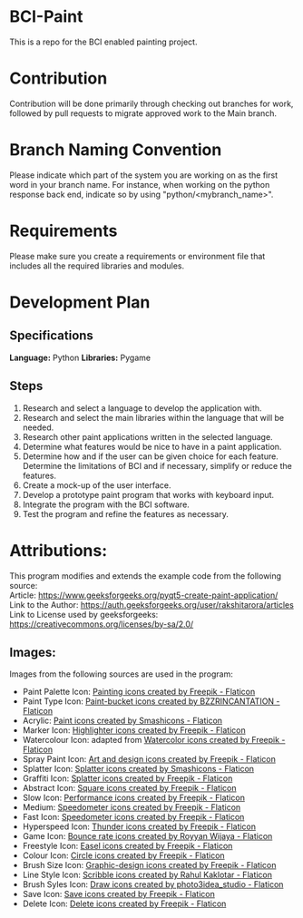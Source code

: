 # BCI-Paint
This is a repo for the BCI enabled painting project.

# Contribution
Contribution will be done primarily through checking out branches for work, followed by pull requests to migrate approved work to the Main branch. 

# Branch Naming Convention
Please indicate which part of the system you are working on as the first word in your branch name. For instance, when working on the python response back end, indicate so by using "python/<mybranch_name>".

# Requirements 
Please make sure you create a requirements or environment file that includes all the required libraries and modules. 

# Development Plan

## Specifications
**Language:** Python
**Libraries:** Pygame

## Steps
1.	Research and select a language to develop the application with.
2.	Research and select the main libraries within the language that will be needed.
3.	Research other paint applications written in the selected language.
4.	Determine what features would be nice to have in a paint application.
5.	Determine how and if the user can be given choice for each feature. Determine the limitations of BCI and if necessary, simplify or reduce the features.
6.	Create a mock-up of the user interface.
7.	Develop a prototype paint program that works with keyboard input.
8.	Integrate the program with the BCI software.
9.	Test the program and refine the features as necessary.

# Attributions:

This program modifies and extends the example code from the following source:
<br>
Article: https://www.geeksforgeeks.org/pyqt5-create-paint-application/
<br>
Link to the Author: https://auth.geeksforgeeks.org/user/rakshitarora/articles
<br>
Link to License used by geeksforgeeks: https://creativecommons.org/licenses/by-sa/2.0/

## Images:

Images from the following sources are used in the program:

* Paint Palette Icon: <a href="https://www.flaticon.com/free-icons/painting" title="painting icons">Painting icons created by Freepik - Flaticon</a>
* Paint Type Icon:
<a href="https://www.flaticon.com/free-icons/paint-bucket" title="paint-bucket icons">Paint-bucket icons created by BZZRINCANTATION - Flaticon</a>
* Acrylic: <a href="https://www.flaticon.com/free-icons/paint" title="paint icons">Paint icons created by Smashicons - Flaticon</a>
* Marker Icon: <a href="https://www.flaticon.com/free-icons/highlighter" title="highlighter icons">Highlighter icons created by Freepik - Flaticon</a>
* Watercolour Icon: adapted from <a href="https://www.flaticon.com/free-icons/watercolor" title="Watercolor icons">Watercolor icons created by Freepik - Flaticon</a>
* Spray Paint Icon: <a href="https://www.flaticon.com/free-icons/art-and-design" title="art and design icons">Art and design icons created by Freepik - Flaticon</a>
* Splatter Icon: <a href="https://www.flaticon.com/free-icons/splatter" title="splatter icons">Splatter icons created by Smashicons - Flaticon</a>
* Graffiti Icon: <a href="https://www.flaticon.com/free-icons/splatter" title="splatter icons">Splatter icons created by Freepik - Flaticon</a>
* Abstract Icon: <a href="https://www.flaticon.com/free-icons/square" title="square icons">Square icons created by Freepik - Flaticon</a>
* Slow Icon: <a href="https://www.flaticon.com/free-icons/performance" title="performance icons">Performance icons created by Freepik - Flaticon</a>
* Medium: <a href="https://www.flaticon.com/free-icons/speedometer" title="speedometer icons">Speedometer icons created by Freepik - Flaticon</a>
* Fast Icon: <a href="https://www.flaticon.com/free-icons/speedometer" title="speedometer icons">Speedometer icons created by Freepik - Flaticon</a>
* Hyperspeed Icon: <a href="https://www.flaticon.com/free-icons/thunder" title="thunder icons">Thunder icons created by Freepik - Flaticon</a>
* Game Icon: <a href="https://www.flaticon.com/free-icons/bounce-rate" title="bounce rate icons">Bounce rate icons created by Royyan Wijaya - Flaticon</a>
* Freestyle Icon: <a href="https://www.flaticon.com/free-icons/easel" title="easel icons">Easel icons created by Freepik - Flaticon</a>
* Colour Icon: <a href="https://www.flaticon.com/free-icons/circle" title="circle icons">Circle icons created by Freepik - Flaticon</a>
* Brush Size Icon: <a href="https://www.flaticon.com/free-icons/graphic-design" title="graphic-design icons">Graphic-design icons created by Freepik - Flaticon</a>
* Line Style Icon: <a href="https://www.flaticon.com/free-icons/scribble" title="scribble icons">Scribble icons created by Rahul Kaklotar - Flaticon</a>
* Brush Syles Icon: <a href="https://www.flaticon.com/free-icons/draw" title="draw icons">Draw icons created by photo3idea_studio - Flaticon</a>
* Save Icon: <a href="https://www.flaticon.com/free-icons/save" title="save icons">Save icons created by Freepik - Flaticon</a>
* Delete Icon: <a href="https://www.flaticon.com/free-icons/delete" title="delete icons">Delete icons created by Freepik - Flaticon</a>
